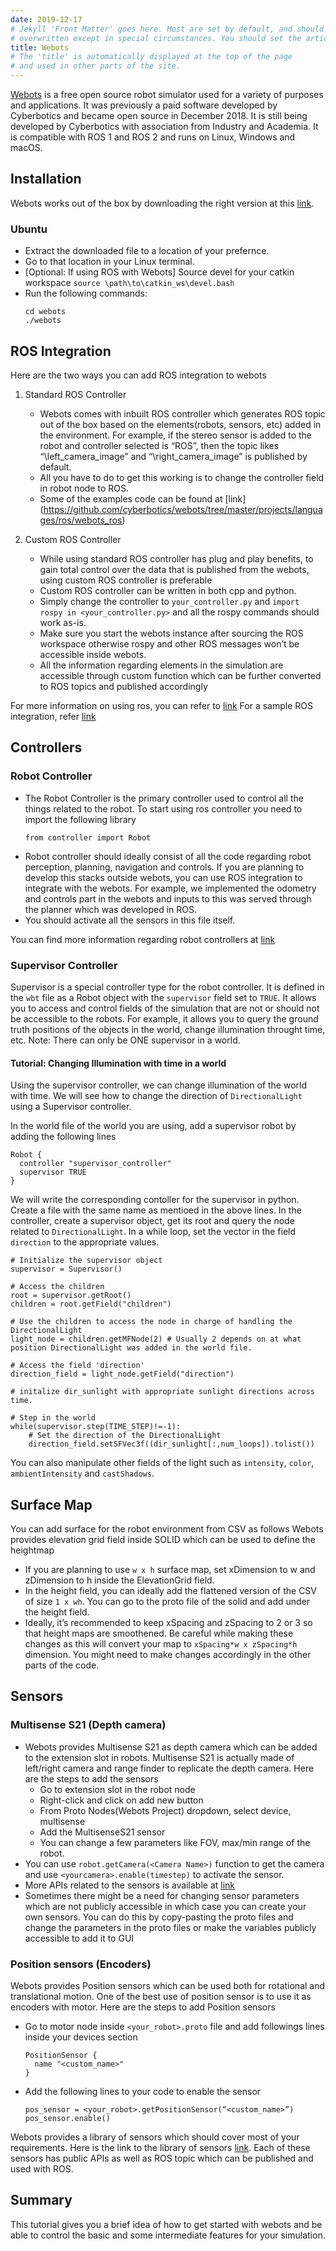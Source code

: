 ```yaml
---
date: 2019-12-17
# Jekyll 'Front Matter' goes here. Most are set by default, and should NOT be
# overwritten except in special circumstances. You should set the article's title:
title: Webots
# The 'title' is automatically displayed at the top of the page
# and used in other parts of the site.
---
```

[Webots](https://cyberbotics.com/) is a free open source robot simulator used for a variety of purposes and applications. It was previously a paid software developed by Cyberbotics and became open source in December 2018. It is still being developed by Cyberbotics with association from Industry and Academia. It is compatible with ROS 1 and ROS 2 and runs on Linux, Windows and macOS.

## Installation
Webots works out of the box by downloading the right version at this [link](https://cyberbotics.com/download).
### Ubuntu
- Extract the downloaded file to a location of your prefernce.
- Go to that location in your Linux terminal.
- \[Optional: If using ROS with Webots\] Source devel for your catkin workspace `source \path\to\catkin_ws\devel.bash`
- Run the following commands:
  ```
  cd webots
  ./webots
  ```

## ROS Integration
Here are the two ways you can add ROS integration to webots

1. Standard ROS Controller
    - Webots comes with inbuilt ROS controller which generates ROS topic out of the box based on the elements(robots, sensors, etc) added in the environment. For example, if the stereo sensor is added to the robot and controller selected is “ROS”, then the topic likes “\left_camera_image” and “\right_camera_image” is published by default.
    - All you have to do to get this working is to change the controller field in robot node to ROS.
    - Some of the examples code can be found at [link] (https://github.com/cyberbotics/webots/tree/master/projects/languages/ros/webots_ros)

2. Custom ROS Controller
    - While using standard ROS controller has plug and play benefits, to gain total control over the data that is published from the webots, using custom ROS controller is preferable
    - Custom ROS controller can be written in both cpp and python.
    - Simply change the controller to `your_controller.py` and `import rospy in <your_controller.py>` and all the rospy commands should work as-is.
    - Make sure you start the webots instance after sourcing the ROS workspace otherwise rospy and other ROS messages won’t be accessible inside webots.
    - All the information regarding elements in the simulation are accessible through custom function which can be further converted to ROS topics and published accordingly

For more information on using ros, you can refer to [link](https://cyberbotics.com/doc/guide/using-ros)
For a sample ROS integration, refer [link](https://cyberbotics.com/doc/guide/tutorial-8-using-ros)


## Controllers
### Robot Controller
- The Robot Controller is the primary controller used to control all the things related to the robot. To start using ros controller you need to import the following library
  ```
  from controller import Robot
  ```
- Robot controller should ideally consist of all the code regarding robot perception, planning, navigation and controls. If you are planning to develop this stacks outside webots, you can use ROS integration to integrate with the webots. For example, we implemented the odometry and controls part in the webots and inputs to this was served through the planner which was developed in ROS.
- You should activate all the sensors in this file itself.

You can find more information regarding robot controllers at [link](https://cyberbotics.com/doc/guide/controller-programming)

### Supervisor Controller
Supervisor is a special controller type for the robot controller. It is defined in the `wbt` file as a Robot object with the  `supervisor` field set to `TRUE`. It allows you to access and control fields of the simulation that are not or should not be accessible to the robots. For example, it allows you to query the ground truth positions of the objects in the world, change illumination throught time, etc. Note: There can only be ONE supervisor in a world.

#### Tutorial: Changing Illumination with time in a world
Using the supervisor controller, we can change illumination of the world with time. We will see how to change the direction of `DirectionalLight` using a Supervisor controller.

In the world file of the world you are using, add a supervisor robot by adding the following lines
```
Robot {
  controller "supervisor_controller"
  supervisor TRUE
}
```

We will write the corresponding contoller for the supervisor in python. Create a file with the same name as mentioed in the above lines. In the controller, create a supervisor object, get its root and query the node related to `DirectionalLight`. In a while loop, set the vector in the field `direction` to the appropriate values.
```
# Initialize the supervisor object
supervisor = Supervisor()

# Access the children
root = supervisor.getRoot()
children = root.getField("children")

# Use the children to access the node in charge of handling the DirectionalLight
light_node = children.getMFNode(2) # Usually 2 depends on at what position DirectionalLight was added in the world file.

# Access the field 'direction'
direction_field = light_node.getField("direction")

# initalize dir_sunlight with appropriate sunlight directions across time.

# Step in the world
while(supervisor.step(TIME_STEP)!=-1):
    # Set the direction of the DirectionalLight
    direction_field.setSFVec3f((dir_sunlight[:,num_loops]).tolist())
```

You can also manipulate other fields of the light such as `intensity`, `color`, `ambientIntensity` and `castShadows`.

## Surface Map
You can add surface for the robot environment from CSV as follows
Webots provides elevation grid field inside SOLID which can be used to define the heightmap
  - If you are planning to use `w x h` surface map, set xDimension to w and zDimension to h inside the ElevationGrid field.
  - In the height field, you can ideally add the flattened version of the CSV of size `1 x wh`. You can go to the proto file of the solid and add under the height field.
  - Ideally, it’s recommended to keep xSpacing and zSpacing to 2 or 3 so that height maps are smoothened. Be careful while making these changes as this will convert your map to `xSpacing*w x zSpacing*h` dimension. You might need to make changes accordingly in the other parts of the code.

## Sensors
### Multisense S21 (Depth camera)
- Webots provides Multisense S21 as depth camera which can be added to the extension slot in robots. Multisense S21 is actually made of left/right camera and range finder to replicate the depth camera. Here are the steps to add the sensors
  - Go to extension slot in the robot node
  - Right-click and click on add new button
  - From Proto Nodes(Webots Project) dropdown, select device, multisense
  - Add the MultisenseS21 sensor
  - You can change a few parameters like FOV, max/min range of the robot.
- You can use `robot.getCamera(<Camera Name>)` function to get the camera and use `<yourcamera>.enable(timestep)` to activate the sensor.
- More APIs related to the sensors is available at [link](https://cyberbotics.com/doc/guide/camera-sensors#multisense-s21)
- Sometimes there might be a need for changing sensor parameters which are not publicly accessible in which case you can create your own sensors. You can do this by copy-pasting the proto files and change the parameters in the proto files or make the variables publicly accessible to add it to GUI

### Position sensors (Encoders)
Webots provides Position sensors which can be used both for rotational and translational motion. One of the best use of position sensor is to use it as encoders with motor. Here are the steps to add Position sensors
- Go to motor node inside `<your_robot>.proto` file and add followings lines inside your devices section
  ```
  PositionSensor {
    name "<custom_name>"
  }
  ```
- Add the following lines to your code to enable the sensor
  ```
  pos_sensor = <your_robot>.getPositionSensor(“<custom_name>”)
  pos_sensor.enable()
  ```

Webots provides a library of sensors which should cover most of your requirements. Here is the link to the library of sensors [link](https://cyberbotics.com/doc/guide/sensors). Each of these sensors has public APIs as well as ROS topic which can be published and used with ROS.

## Summary
This tutorial gives you a brief idea of how to get started with webots and be able to control the basic and some intermediate features for your simulation.
